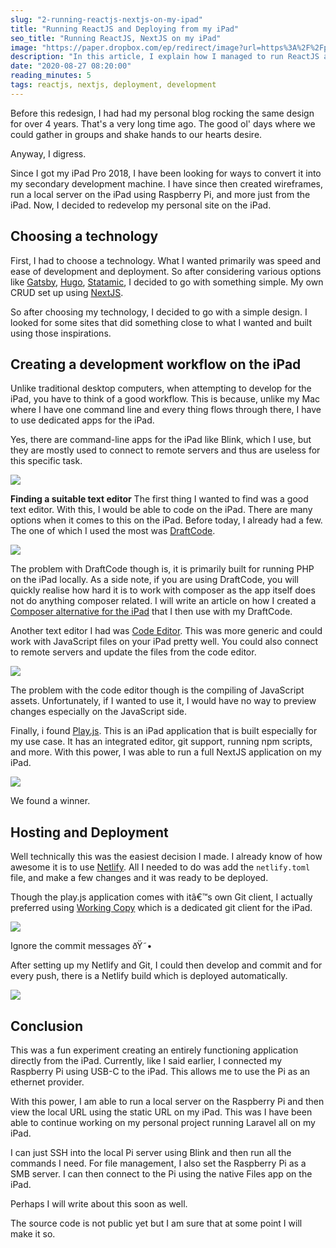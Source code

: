 ```yaml
---
slug: "2-running-reactjs-nextjs-on-my-ipad"
title: "Running ReactJS and Deploying from my iPad"
seo_title: "Running ReactJS, NextJS on my iPad"
image: "https://paper.dropbox.com/ep/redirect/image?url=https%3A%2F%2Fpaper-attachments.dropbox.com%2Fs_0D429FF75C9F8F37DBFEA461FA2D1385C9FA98E0828E67A55AFEB8DE50A81014_1598510827836_AE5EB548-77A2-4942-B0CE-409FDC8A4872.png&hmac=QBbwAxeuRwXp%2FHr02v0UXTyK1s4x5K%2BNJme9LDy%2BK%2Fs%3D&width=1490"
description: "In this article, I explain how I managed to run ReactJS and deploy it from just the iPad."
date: "2020-08-27 08:20:00"
reading_minutes: 5
tags: reactjs, nextjs, deployment, development
---
```


Before this redesign, I had had my personal blog rocking the same design for over 4 years. That's a very long time ago. The good ol' days where we could gather in groups and shake hands to our hearts desire.

Anyway, I digress.

Since I got my iPad Pro 2018, I have been looking for ways to convert it into my secondary development machine. I have since then created wireframes, run a local server on the iPad using Raspberry Pi, and more just from the iPad. Now, I decided to redevelop my personal site on the iPad.

## Choosing a technology

First, I had to choose a technology. What I wanted primarily was speed and ease of development and deployment. So after considering various options like [Gatsby](https://www.gatsbyjs.com), [Hugo](https://gohugo.io), [Statamic](https://statamic.com), I decided to go with something simple. My own CRUD set up using [NextJS](https://nextjs.org).

So after choosing my technology, I decided to go with a simple design. I looked for some sites that did something close to what I wanted and built using those inspirations.

## Creating a development workflow on the iPad

Unlike traditional desktop computers, when attempting to develop for the iPad, you have to think of a good workflow. This is because, unlike my Mac where I have one command line and every thing flows through there, I have to use dedicated apps for the iPad.

Yes, there are command-line apps for the iPad like Blink, which I use, but they are mostly used to connect to remote servers and thus are useless for this specific task.


![](https://paper-attachments.dropbox.com/s_0D429FF75C9F8F37DBFEA461FA2D1385C9FA98E0828E67A55AFEB8DE50A81014_1598513644789_D4690C3C-89EB-424E-A1DC-D76B9A0AB62C.gif)


**Finding a suitable text editor**
The first thing I wanted to find was a good text editor. With this, I would be able to code on the iPad. There are many options when it comes to this on the iPad. Before today, I already had a few. The one of which I used the most was [DraftCode](https://solesignal.com/draftcode/).


![](https://paper-attachments.dropbox.com/s_0D429FF75C9F8F37DBFEA461FA2D1385C9FA98E0828E67A55AFEB8DE50A81014_1598510827836_AE5EB548-77A2-4942-B0CE-409FDC8A4872.png)


The problem with DraftCode though is, it is primarily built for running PHP on the iPad locally. As a side note, if you are using DraftCode, you will quickly realise how hard it is to work with composer as the app itself does not do anything composer related. I will write an article on how I created a [Composer alternative for the iPad](https://cmpsr.co) that I then use with my DraftCode.

Another text editor I had was [Code Editor](https://panic.com/code-editor/). This was more generic and could work with JavaScript files on your iPad pretty well. You could also connect to remote servers and update the files from the code editor.


![](https://paper-attachments.dropbox.com/s_0D429FF75C9F8F37DBFEA461FA2D1385C9FA98E0828E67A55AFEB8DE50A81014_1598511305962_91BE2DCB-7148-4E0B-9FB4-66ACAD600C8C.png)


The problem with the code editor though is the compiling of JavaScript assets. Unfortunately, if I wanted to use it, I would have no way to preview changes especially on the JavaScript side.

Finally, i found [Play.js](https://playdotjs.com/). This is an iPad application that is built especially for my use case. It has an integrated editor, git support, running npm scripts, and more. With this power, I was able to run a full NextJS application on my iPad. 


![](https://paper-attachments.dropbox.com/s_0D429FF75C9F8F37DBFEA461FA2D1385C9FA98E0828E67A55AFEB8DE50A81014_1598512906014_96CE9F05-CEC1-4B08-BD63-A9E275DDBC5C.gif)


We found a winner.


## Hosting and Deployment

Well technically this was the easiest decision I made. I already know of how awesome it is to use [Netlify](https://netlify.com). All I needed to do was add the `netlify.toml` file, and make a few changes and it was ready to be deployed.

Though the play.js application comes with itâ€™s own Git client, I actually preferred using [Working Copy](https://workingcopyapp.com) which is a dedicated git client for the iPad.


![](https://paper-attachments.dropbox.com/s_0D429FF75C9F8F37DBFEA461FA2D1385C9FA98E0828E67A55AFEB8DE50A81014_1598513367606_022839DC-4930-436D-A3DC-0C5EF330F9E0.png)


Ignore the commit messages ðŸ˜• 

After setting up my Netlify and Git, I could then develop and commit and for every push, there is a Netlify build which is deployed automatically.


![](https://paper-attachments.dropbox.com/s_0D429FF75C9F8F37DBFEA461FA2D1385C9FA98E0828E67A55AFEB8DE50A81014_1598514003196_F50C488A-1A89-4F17-8E66-5162E7F2C955.jpeg)



## Conclusion

This was a fun experiment creating an entirely functioning application directly from the iPad. Currently, like I said earlier, I connected my Raspberry Pi using USB-C to the iPad. This allows me to use the Pi as an ethernet provider. 

With this power, I am able to run a local server on the Raspberry Pi and then view the local URL using the static URL on my iPad. This was I have been able to continue working on my personal project running Laravel all on my iPad.

I can just SSH into the local Pi server using Blink and then run all the commands I need. For file management, I also set the Raspberry Pi as a SMB server. I can then connect to the Pi using the native Files app on the iPad.

Perhaps I will write about this soon as well.

The source code is not public yet but I am sure that at some point I will make it so.